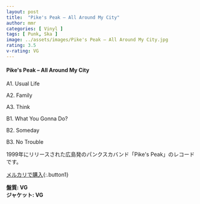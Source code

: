 ```yaml
---
layout: post
title:  "Pike's Peak – All Around My City"
author: mmr
categories: [ Vinyl ]
tags: [ Punk, Ska ]
image: ../assets/images/Pike's Peak – All Around My City.jpg
rating: 3.5
v-rating: VG
---
```


#### Pike's Peak – All Around My City

A1. Usual Life

A2. Family

A3. Think

B1. What You Gonna Do?

B2. Someday

B3. No Trouble

1999年にリリースされた広島発のパンクスカバンド「Pike's Peak」のレコードです。

[メルカリで購入](https://jp.mercari.com/item/m74610746743){:.button1}


<div class="mt-4 mb-4 d-flex align-items-center">
<strong class="mr-1">盤質: VG</strong>
</div>
<div class="mt-4 mb-4 d-flex align-items-center">
<strong class="mr-1">ジャケット: VG</strong>
</div>